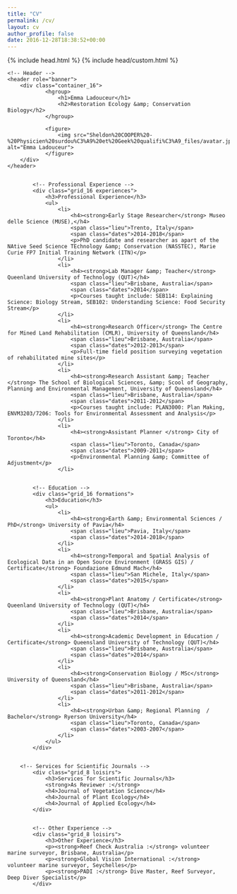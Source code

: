 ```yaml
---
title: "CV"
permalink: /cv/
layout: cv
author_profile: false
date: 2016-12-28T18:38:52+00:00
---
```



<html lang="{{ site.locale | slice: 0,2 | default: "en" }}" class="no-js">
  <head>
    {% include head.html %}
    {% include head/custom.html %}
<meta http-equiv="content-type" content="text/html; charset=UTF-8">
<meta charset="utf-8">
<meta http-equiv="X-UA-Compatible" content="IE=edge,chrome=1">
<meta name="viewport" content="width=device-width, initial-scale=1.0">

<title>Emma Ladouceur- Conservation Science</title>

<link rel="stylesheet" media="screen and (min-width:481px)" href="Sheldon%20COOPER%20-%20Physicien%20surdou%C3%A9%20et%20Geek%20qualifi%C3%A9_files/cv.css">


</head>


<body>
<section>

    <!-- Header -->
	<header role="banner">
		<div class="container_16">
				<hgroup>
					<h1>Emma Ladouceur</h1>
					<h2>Restoration Ecology &amp; Conservation Biology</h2>
				</hgroup>

				<figure>
					<img src="Sheldon%20COOPER%20-%20Physicien%20surdou%C3%A9%20et%20Geek%20qualifi%C3%A9_files/avatar.jpg" alt="Emma Ladouceur">
				</figure>
		</div>
	</header>


			<!-- Professional Experience -->
			<div class="grid_16 experiences">
				<h3>Professional Experience</h3>
				<ul>
					<li>
						<h4><strong>Early Stage Researcher</strong> Museo delle Science (MUSE),</h4>
						<span class="lieu">Trento, Italy</span>
						<span class="dates">2014-2018</span>
						<p>PhD candidate and researcher as apart of the NAtive Seed Science TEchnology &amp; Conservation (NASSTEC), Marie Curie FP7 Initial Training Network (ITN)</p>
					</li>
					<li>
						<h4><strong>Lab Manager &amp; Teacher</strong> Queenland University of Technology (QUT)</h4>
						<span class="lieu">Brisbane, Australia</span>
						<span class="dates">2014</span>
						<p>Courses taught include: SEB114: Explaining Science: Biology Stream, SEB102: Understanding Science: Food Security Stream</p>
					</li>
					<li>
						<h4><strong>Research Officer</strong> The Centre for Mined Land Rehabilitation (CMLR), University of Queensland</h4>
						<span class="lieu">Brisbane, Australia</span>
						<span class="dates">2012-2013</span>
						<p>Full-time field position surveying vegetation of rehabilitated mine sites</p>
					</li>
					<li>
						<h4><strong>Research Assistant &amp; Teacher </strong> The School of Biological Sciences, &amp; Scool of Geography, Planning and Environmental Management, University of Queensland</h4>
						<span class="lieu">Brisbane, Australia</span>
						<span class="dates">2011-2012</span>
						<p>Courses taught include: PLAN3000: Plan Making, ENVM3203/7206: Tools for Environmental Assessment and Analysis</p>
					</li>
					<li>
						<h4><strong>Assistant Planner </strong> City of Toronto</h4>
						<span class="lieu">Toronto, Canada</span>
						<span class="dates">2009-2011</span>
						<p>Environmental Planning &amp; Committee of Adjustment</p>
					</li>
			

			<!-- Education -->
			<div class="grid_16 formations">
				<h3>Education</h3>
				<ul>
					<li>
						<h4><strong>Earth &amp; Environmental Sciences / PhD</strong> University of Pavia</h4>
						<span class="lieu">Pavia, Italy</span>
						<span class="dates">2014-2018</span>
					</li>
					<li>
						<h4><strong>Temporal and Spatial Analysis of Ecological Data in an Open Source Environment (GRASS GIS) / Certificate</strong> Foundazione Edmund Mach</h4>
						<span class="lieu">San Michele, Italy</span>
						<span class="dates">2015</span>
					</li>
					<li>
						<h4><strong>Plant Anatomy / Certificate</strong> Queenland University of Technology (QUT)</h4>
						<span class="lieu">Brisbane, Australia</span>
						<span class="dates">2014</span>
					</li>
					<li>
						<h4><strong>Academic Development in Education / Certificate</strong> Queensland University of Technology (QUT)</h4>
						<span class="lieu">Brisbane, Australia</span>
						<span class="dates">2014</span>
					</li>
					<li>
						<h4><strong>Conservation Biology / MSc</strong> University of Queensland</h4>
						<span class="lieu">Brisbane, Australia</span>
						<span class="dates">2011-2012</span>
					</li>
					<li>
						<h4><strong>Urban &amp; Regional Planning  / Bachelor</strong> Ryerson University</h4>
						<span class="lieu">Toronto, Canada</span>
						<span class="dates">2003-2007</span>
					</li>
				</ul>
			</div>
			
		
		<!-- Services for Scientific Journals -->
			<div class="grid_8 loisirs">
				<h3>Services for Scientific Journals</h3>
				<strong>As Reviewer :</strong> 
				<h4>Journal of Vegetation Science</h4>
				<h4>Journal of Plant Ecology</h4>
				<h4>Journal of Applied Ecology</h4> 
			</div>
			

			<!-- Other Experience -->
			<div class="grid_8 loisirs">
				<h3>Other Experience</h3>
				<p><strong>Reef Check Australia :</strong> volunteer marine surveyor, Brisbane, Australia</p>
				<p><strong>Global Vision International :</strong> volunteer marine surveyor, Seychelles</p>
				<p><strong>PADI :</strong> Dive Master, Reef Surveyor, Deep Diver Specialist</p>
			</div>





